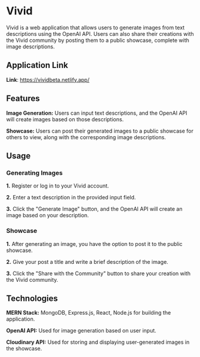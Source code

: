# Vivid

Vivid is a web application that allows users to generate images from text descriptions using the OpenAI API. Users can also share their creations with the Vivid community by posting them to a public showcase, complete with image descriptions.

## Application Link
**Link**: https://vividbeta.netlify.app/

## Features

**Image Generation:** Users can input text descriptions, and the OpenAI API will create images based on those descriptions.

**Showcase:** Users can post their generated images to a public showcase for others to view, along with the corresponding image descriptions.

## Usage
### Generating Images
**1.** Register or log in to your Vivid account.

**2.** Enter a text description in the provided input field.

**3.** Click the "Generate Image" button, and the OpenAI API will create an image based on your description.

### Showcase
**1.** After generating an image, you have the option to post it to the public showcase.

 **2.** Give your post a title and write a brief description of the image.

**3.** Click the "Share with the Community" button to share your creation with the Vivid community.


## Technologies

**MERN Stack:** MongoDB, Express.js, React, Node.js for building the application.

**OpenAI API:** Used for image generation based on user input.

**Cloudinary API:** Used for storing and displaying user-generated images in the showcase.

